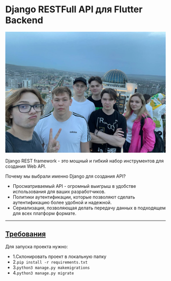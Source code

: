 <!-- TRANSLATED by md-translate -->
# Django RESTFull API для Flutter Backend

![Это наша команда](https://github.com/GrishaRybolovel/fsp/blob/master/team.jpg)

Django REST framework - это мощный и гибкий набор инструментов для создания Web API.

Почему мы выбрали именно Django для создания API?

* Просматриваемый API - огромный выигрыш в удобстве использования для ваших разработчиков.
* Политики аутентификации, которые позволяют сделать аутентификацию более удобной и надежной.
* Сериализация, позволяющая делать передачу данных в подходящем для всех платформ формате.

---

## [Требования](https://github.com/GrishaRybolovel/fsp/blob/master/requirements.txt)

Для запуска проекта нужно:
* 1.Склонировать проект в локальную папку
* 2.`pip install -r requirements.txt`
* 3.`python3 manage.py makemigrations`
* 4.`python3 manage.py migrate`
